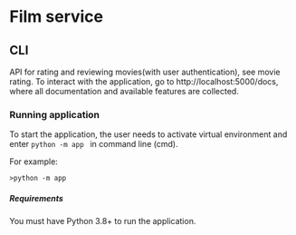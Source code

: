 # Film service

## CLI
API for rating and reviewing movies(with user authentication), see movie rating. To interact with the application, go to http://localhost:5000/docs, where all documentation and available features are collected.
### Running application
To start the application, the user needs 
to activate virtual environment and enter  ```python -m app ``` 
in command line (cmd).

For example:
```
>python -m app 
```

##### Requirements
You must have Python 3.8+ to run the application.

